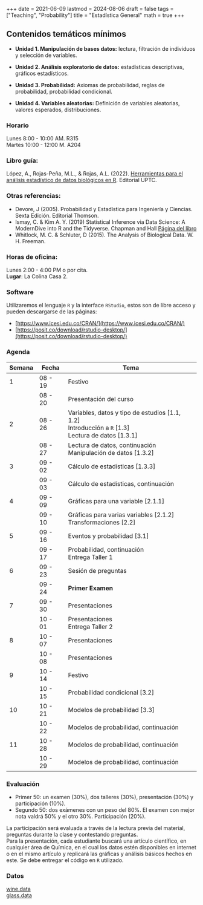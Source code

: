 +++
date      = 2021-06-09
lastmod   = 2024-08-06
draft     = false
tags      = ["Teaching", "Probability"]
title     = "Estadística General"
math      = true
+++


## Contenidos temáticos mínimos

* **Unidad 1. Manipulación de bases datos:** lectura, filtración de individuos y selección de variables.

* **Unidad 2. Análisis exploratorio de datos:** estadísticas descriptivas, gráficos estadísticos.

* **Unidad 3. Probabilidad:** Axiomas de probabilidad, reglas de probabilidad, probabilidad condicional.

* **Unidad 4. Variables aleatorias:** Definición de variables aleatorias, valores esperados, distribuciones.



### Horario

Lunes 8:00 - 10:00 AM. R315 <br>
Martes 10:00 - 12:00 M. A204 <br>


### Libro guía:

López, A., Rojas-Peña, M.L., & Rojas, A.L. (2022). [Herramientas para el análisis estadístico de datos biológicos en R](https://alexrojas.netlify.app/publication/hbio/). Editorial UPTC.

### Otras referencias:

* Devore, J (2005). Probabilidad y Estadística para Ingeniería y Ciencias. Sexta Edición. Editorial
Thomson.
* Ismay, C. & Kim A. Y. (2019) Statistical Inference via Data Science: A ModernDive into R and the Tidyverse.  Chapman and Hall [Página del libro](https://moderndive.com)
* Whitlock, M. C. & Schluter, D (2015). The Analysis of Biological Data. W. H. Freeman.

### Horas de oficina: 

Lunes 2:00 - 4:00 PM o por cita. <br>
**Lugar**: La Colina Casa 2. 

### Software

Utilizaremos el lenguaje `R` y la interface `RStudio`, estos son de libre acceso y pueden descargarse de las páginas: 

* [https://www.icesi.edu.co/CRAN/](https://www.icesi.edu.co/CRAN/)
* [https://posit.co/download/rstudio-desktop/](https://posit.co/download/rstudio-desktop/)


### Agenda

Semana | Fecha | Tema |
---| ---| --- |
1  | 08 - 19 | Festivo |
&nbsp; | 08 - 20 | Presentación del curso  |
2  |  08 - 26 | Variables, datos y tipo de estudios [1.1, 1.2] <br> Introducción a `R` [1.3] <br> Lectura de datos [1.3.1]  |
&nbsp; | 08 - 27 | Lectura de datos, continuación <br>Manipulación de datos [1.3.2]  |
3  |  09 - 02 | Cálculo de estadísticas [1.3.3]  |
&nbsp; | 09 - 03 | Cálculo de estadísticas, continuación |
4  | 09 - 09 | Gráficas para una variable [2.1.1] |
&nbsp; | 09 - 10  | Gráficas para varias variables [2.1.2] <br> Transformaciones [2.2] |
5  | 09 - 16 | Eventos y probabilidad [3.1] |
&nbsp; | 09 - 17  |  Probabilidad, continuación <br> Entrega Taller 1 |
6  | 09 - 23 | Sesión de preguntas |
&nbsp; | 09 - 24  | **Primer Examen** |
7  | 09 - 30 | Presentaciones |
&nbsp; | 10 - 01  | Presentaciones <br> Entrega Taller 2|
8  | 10 - 07 | Presentaciones |
&nbsp; | 10 - 08  | Presentaciones |
9  | 10 - 14 | Festivo |
&nbsp; | 10 - 15  | Probabilidad condicional [3.2]|
10  | 10 - 21 | Modelos de probabilidad [3.3] |
&nbsp; | 10 - 22  | Modelos de probabilidad, continuación |
11  | 10 - 28 | Modelos de probabilidad, continuación |
&nbsp; | 10 - 29  | Modelos de probabilidad, continuación |




### Evaluación

* Primer 50: un examen (30%), dos talleres (30%), presentación (30%) y participación (10%). 
* Segundo 50: dos exámenes con un peso del 80%. El examen con mejor nota valdrá 50% y el otro 30%. Participación (20%).

La participación será evaluada a través de la lectura previa del material, preguntas durante la clase  y contestando preguntas. <br>
Para la presentación, cada estudiante buscará una artículo científico, en cualquier área de Química, en el cual los datos estén disponibles en internet o en el mismo artículo y replicará las gráficas y análisis básicos hechos en este. Se debe entregar el código en `R` utilizado.

### Datos

[wine.data](https://alexrojas.netlify.app/Data/EG/wine.data) <br>
[glass.data](https://alexrojas.netlify.app/Data/EG/glass.data)

<!--
### Taller

**Fecha de entrega:** Septiembre 17 de 2024, antes de las 2:00pm <br>
**Formato de entrega:** Documento en formato `pdf` de máximo 6 páginas. Debe envíarse por moodle y no debe incluirse código, a menos que sea indicado<br>

Consideramos los datos en el archivo [glass.data](https://alexrojas.netlify.app/Data/EG/glass.data), los cuales corresponden a 214 muestras de vidrio a las culaes se les revisó su índice de refracción  y contenido de 
1. Na: Sodium (unit measurement: weight percent in corresponding oxide)
2. Mg: Magnesium
3. Al: Aluminum
4. Si: Silicon
5. K: Potassium
6. Ca: Calcium
7. Ba: Barium
8. Fe: Iron

La última columna corresponde a la clase de vidrio:

+ 1: building_windows_float_processed
+ 2: building_windows_non_float_processed
+ 3: vehicle_windows_float_processed
+ 5: containers
+ 6: tableware
+ 7: headlamps


Descargue el archivo  e impórtelo. Este archivo tiene un total de 11 columnas y 214 filas. La primera fila es un identificador, la segunda columna corresponde al índice de refracción, las siguientes ocho al contenido de los elementos listados anterioremente y, finalmente, la clase de vidiro.

1. [10] Calcule la media, la mediana, la desviación estándar y el rango intercuartílico para cada una de las variables continuas. Organice la información en una tabla cuyas filas corresponden a las variables. **Incluya el código utilizado**
2. [10] ¿Qué muestra tiene un contenido de Ba mayor a 0.5 y no es un vidrio de faro? **Incluya el código utilizado** 
3. [15] Encuentre las muestras de vidrio tales que `Al <1` y el índice de refracción se encuentra en el intervalo $(1.525, 1530)$. ¿Pertenecen todas al mismo tipo de vidrio? **Incluya el código utilizado**
4. [10] Adicione al conjunto de datos las variables: `C5` y `C7`. Donde la variables `C5` toma el valor  `1` cuando `Ba < 0.3349`, `Al > 1.421`, `Mg > 2.259` y `Na < 13.5` y `0` en otro caso. Por su lado, la variable `C7` toma el valor `1` cuando `Ba > 0.335`. **Incluya el código utilizado** 
5. [20] Cree un diagrama de barras agrupadas mostrando el porcentaje de observaciones que toman el valor `1` y `0` para `C6`, para cada uno de los tipos de vidrios. ¿Qué puede concluir de este gráfico? Repita para `C7`
6. [15] Cree un solo gráfico en el que sea fácilmente identificable el tipo de vidrio con mayor y menor índice de refracción. **Incluya el código utilizado** 
7. [10] Cree un diagrama de dispersión de índice de refracción vs. `Al`. ¿Qué puede concluir con base en este diagrama?
8. [10] ¿Para cuál tipo de vidrio ninguna de las muestras contiene `Fe`? **Incluya el código utilizado** 
-->

   
<!--
La segunda corresponde a un trabajo que hará cada estudiante individualmente el lunes anterior a cada examen. Este trabajo consiste en crear una pregunta de selección múltiple del material a evaluar en el examen. Toda las entregas deben hacerse a tiempo, ya que no se aceptará material después de la hora de entrega establecida. Además, se debe entregar un archivo en formato markdown. **NO** se aceptan archivos en ningún otro formato.
-->


<!--
8  | Oct 19 |  <font color="green">Sesión de preguntas</font>  |
&nbsp; | Oct 21 | <font color="red">Examen II</font> |
9 | Oct 26 | Solución Examen II |
&nbsp; | Oct 28 | Semana de la investigación |
10 | Nov 02 | Análisis exploratorio de datos |
&nbsp; | Nov 04 | Capacitación jurado de votación |
11 | Nov 09 | Análisis exploratorio de datos, continuación |
&nbsp; | Nov 11 | Análisis exploratorio de datos, continuación |
12 | Nov 16 | <font color="green">Sesión de preguntas</font> |
&nbsp; | Nov 18 | <font color="red">Examen III</font> |
13 | Nov 23 | |
&nbsp; | Nov 25 |  |



### Código Noviembre 2

```{r}
library(tidyverse)
library(knitr)
library(wooldridge)
library(kableExtra)

data('ceosal1')

```

### Código Septiembre 9

```{r}

## Si ya está instalada  la librería tidyverse:
# install.packages(c("wooldridge","knitr","kableExtra"))

## De otro modo:
# install.packages(c("wooldridge","knitr","kableExtra","tidyverse"))


library(tidyverse)
library(knitr)
library(wooldridge)
library(kableExtra)

data(alcohol)

alcohol$abuse = factor(alcohol$abuse, labels = c("No alcohólico","Alcohólico"))


#  Tabla de frecuencias abuso de alcohol
table(alcohol$abuse)


# Diagrama de barras

ggplot(alcohol, aes(x= abuse)) +
  geom_bar() +
  labs(x="Abuso de alcohol", y="Frecuencia")


#  Tabla de frecuencias relativas abuso de alcohol
prop.table(table(alcohol$abuse))

tAlcohol = round(prop.table(table(alcohol$abuse)),3)


## Tabla de contingencia abuso de alcohol vs padre alcohólico

AlcPadre = table(alcohol$fathalc, alcohol$abuse)

# Impresión en pantalla con diferentes formatos

kable(AlcPadre, "pipe")

prop.table(AlcPadre) %>%
  kable("html", col.names = c("No", "Sí"), digits = 2) %>%
  kable_styling("striped", full_width = F) %>%
  add_header_above(c("","Abusa del alcohol"=2))


## Diagrama de barras agrupadas


AlcPadre = alcohol %>%
  group_by(fathalc,abuse) %>%
  summarize(f = n()/9822)


AlcPadre = alcohol %>%
  group_by(fathalc,abuse) %>%
  summarize(f = n()) %>%
  group_by(fathalc) %>%
  summarize(abuse, p = f/sum(f))



ggplot(AlcPadre, aes(x = factor(fathalc, labels = c("No","Sí")), y = p, fill= abuse)) +
  geom_bar(stat = "identity", position = "dodge2") +
  labs(x="Padre alcohólico", y="Frecuencia", fill = "Abuso de alcohol")


ggplot(AlcPadre, aes(x = factor(fathalc, labels = c("No","Sí")), y = p, fill= abuse)) +
  geom_bar(stat = "identity", position = "dodge2") +
  labs(x="Padre alcohólico", y="Frecuencia", fill = "Abuso de alcohol") +
  theme(legend.position = "bottom")
  
ggplot(AlcPadre, aes(x = factor(fathalc, labels = c("No","Sí")), y = p, fill= abuse)) +
  geom_bar(stat = "identity", position = "dodge2") + 
  scale_fill_manual(values=c("#003399", "#336600")) +
  labs(x="Padre alcohólico", y="Frecuencia", fill = "Abuso de alcohol") +
  theme(legend.position = "bottom")
  
```

### Código Septiembre 2

```{r}
# install.packages("readxl")
# install.packages("tidyverse")

library(readxl)
library(tidyverse)

# Lectura de la base de datos
Can  = read_excel('CanEmpNov20.xlsx',1)

# Cálculo de la proporción de desempleados por provincia
Can = Can %>% mutate(PorcDesempleado = Unemployed/Population)

# Cálculo de la población total y total de desempleados
Can %>% summarise(Pob = sum(Population), Desempleo = sum(Unemployed))

# Proporción de desempleados
1735100/31275600
```

<font color="red">Sesión de preguntas</font> 




### Libro guía:

Pishro-Nik, H. (2014) *Introduction to Probability, Statistics, and Random Processes*. Kappa Research, LLC. <br>
Disponible *online* en la dirección: https://www.probabilitycourse.com

### Otras referencias:

+ Bertsekas, D. P. y Tsitsklis, J. N. (2002). *Introduction to Probability*. Athena Scientific.
+ Blanco, L. (2008). *Probabilidad*. Editorial UNAL.
+ Ross, S. M. (2014). *Introduction to Probability Models*. Academic press.

-->

